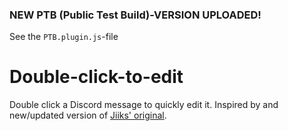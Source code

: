 ### NEW PTB (Public Test Build)-VERSION UPLOADED!
See the `PTB.plugin.js`-file

# Double-click-to-edit
Double click a Discord message to quickly edit it. Inspired by and new/updated version of [Jiiks' original](https://github.com/Jiiks/BetterDiscordApp/blob/master/Plugins/dblClickEdit.plugin.js).
